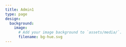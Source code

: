 ```yaml
---
title: Admin1
type: page
design:
  background:
    image:
      # Add your image background to `assets/media/`.
      filename: bg-hue.svg
---
```

